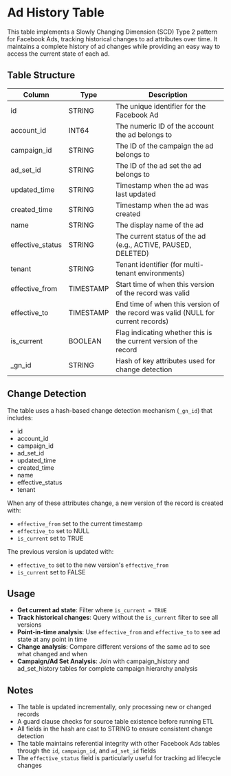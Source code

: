 # Ad History Table

This table implements a Slowly Changing Dimension (SCD) Type 2 pattern for Facebook Ads, tracking historical changes to ad attributes over time. It maintains a complete history of ad changes while providing an easy way to access the current state of each ad.

## Table Structure

| Column          | Type      | Description                                                                                  |
|-----------------|-----------|----------------------------------------------------------------------------------------------|
| id              | STRING    | The unique identifier for the Facebook Ad                                                   |
| account_id      | INT64     | The numeric ID of the account the ad belongs to                                            |
| campaign_id     | STRING    | The ID of the campaign the ad belongs to                                                   |
| ad_set_id       | STRING    | The ID of the ad set the ad belongs to                                                     |
| updated_time    | STRING    | Timestamp when the ad was last updated                                                     |
| created_time    | STRING    | Timestamp when the ad was created                                                          |
| name            | STRING    | The display name of the ad                                                                 |
| effective_status| STRING    | The current status of the ad (e.g., ACTIVE, PAUSED, DELETED)                               |
| tenant          | STRING    | Tenant identifier (for multi-tenant environments)                                          |
| effective_from  | TIMESTAMP | Start time of when this version of the record was valid                                    |
| effective_to    | TIMESTAMP | End time of when this version of the record was valid (NULL for current records)           |
| is_current      | BOOLEAN   | Flag indicating whether this is the current version of the record                          |
| _gn_id          | STRING    | Hash of key attributes used for change detection                                           |

## Change Detection

The table uses a hash-based change detection mechanism (`_gn_id`) that includes:
- id
- account_id
- campaign_id
- ad_set_id
- updated_time
- created_time
- name
- effective_status
- tenant

When any of these attributes change, a new version of the record is created with:
- `effective_from` set to the current timestamp
- `effective_to` set to NULL
- `is_current` set to TRUE

The previous version is updated with:
- `effective_to` set to the new version's `effective_from`
- `is_current` set to FALSE

## Usage

- **Get current ad state**: Filter where `is_current = TRUE`
- **Track historical changes**: Query without the `is_current` filter to see all versions
- **Point-in-time analysis**: Use `effective_from` and `effective_to` to see ad state at any point in time
- **Change analysis**: Compare different versions of the same ad to see what changed and when
- **Campaign/Ad Set Analysis**: Join with campaign_history and ad_set_history tables for complete campaign hierarchy analysis

## Notes

- The table is updated incrementally, only processing new or changed records
- A guard clause checks for source table existence before running ETL
- All fields in the hash are cast to STRING to ensure consistent change detection
- The table maintains referential integrity with other Facebook Ads tables through the `id`, `campaign_id`, and `ad_set_id` fields
- The `effective_status` field is particularly useful for tracking ad lifecycle changes 